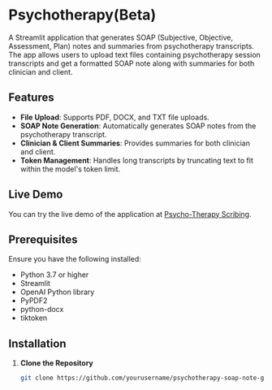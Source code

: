 # Psychotherapy(Beta)

A Streamlit application that generates SOAP (Subjective, Objective, Assessment, Plan) notes and summaries from psychotherapy transcripts. The app allows users to upload text files containing psychotherapy session transcripts and get a formatted SOAP note along with summaries for both clinician and client.

## Features

- **File Upload**: Supports PDF, DOCX, and TXT file uploads.
- **SOAP Note Generation**: Automatically generates SOAP notes from the psychotherapy transcript.
- **Clinician & Client Summaries**: Provides summaries for both clinician and client.
- **Token Management**: Handles long transcripts by truncating text to fit within the model's token limit.

## Live Demo

You can try the live demo of the application at [Psycho-Therapy Scribing](https://psycho-therapy-scribing.streamlit.app/).

## Prerequisites

Ensure you have the following installed:
- Python 3.7 or higher
- Streamlit
- OpenAI Python library
- PyPDF2
- python-docx
- tiktoken

## Installation

1. **Clone the Repository**

   ```bash
   git clone https://github.com/yourusername/psychotherapy-soap-note-generator.git

